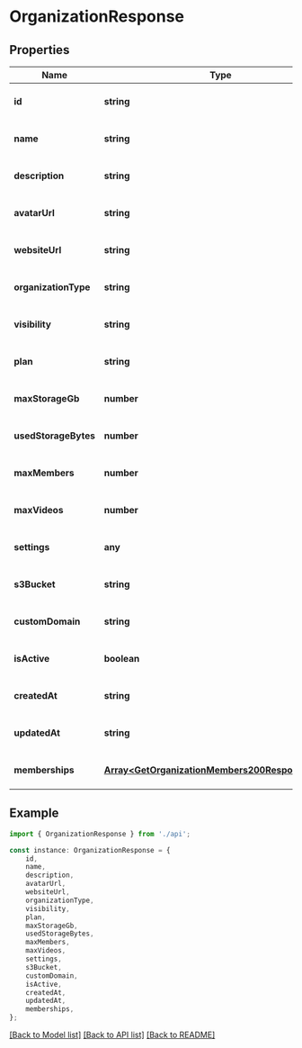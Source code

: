 # OrganizationResponse


## Properties

Name | Type | Description | Notes
------------ | ------------- | ------------- | -------------
**id** | **string** |  | [optional] [default to undefined]
**name** | **string** |  | [optional] [default to undefined]
**description** | **string** |  | [optional] [default to undefined]
**avatarUrl** | **string** |  | [optional] [default to undefined]
**websiteUrl** | **string** |  | [optional] [default to undefined]
**organizationType** | **string** |  | [optional] [default to undefined]
**visibility** | **string** |  | [optional] [default to undefined]
**plan** | **string** |  | [optional] [default to undefined]
**maxStorageGb** | **number** |  | [optional] [default to undefined]
**usedStorageBytes** | **number** |  | [optional] [default to undefined]
**maxMembers** | **number** |  | [optional] [default to undefined]
**maxVideos** | **number** |  | [optional] [default to undefined]
**settings** | **any** |  | [optional] [default to undefined]
**s3Bucket** | **string** |  | [optional] [default to undefined]
**customDomain** | **string** |  | [optional] [default to undefined]
**isActive** | **boolean** |  | [optional] [default to undefined]
**createdAt** | **string** |  | [optional] [default to undefined]
**updatedAt** | **string** |  | [optional] [default to undefined]
**memberships** | [**Array&lt;GetOrganizationMembers200ResponseInner&gt;**](GetOrganizationMembers200ResponseInner.md) |  | [optional] [default to undefined]

## Example

```typescript
import { OrganizationResponse } from './api';

const instance: OrganizationResponse = {
    id,
    name,
    description,
    avatarUrl,
    websiteUrl,
    organizationType,
    visibility,
    plan,
    maxStorageGb,
    usedStorageBytes,
    maxMembers,
    maxVideos,
    settings,
    s3Bucket,
    customDomain,
    isActive,
    createdAt,
    updatedAt,
    memberships,
};
```

[[Back to Model list]](../README.md#documentation-for-models) [[Back to API list]](../README.md#documentation-for-api-endpoints) [[Back to README]](../README.md)
